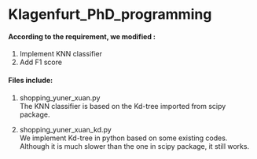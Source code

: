 # Klagenfurt_PhD_programming

#### According to the requirement, we modified :  
  1. Implement KNN classifier
  2. Add F1 score

#### Files include:  
1. shopping_yuner_xuan.py  
  The KNN classifier is based on the Kd-tree imported from scipy package.  

2. shopping_yuner_xuan_kd.py  
  We implement Kd-tree in python based on some existing codes. Although it is much slower than the one in scipy package, it still works.
